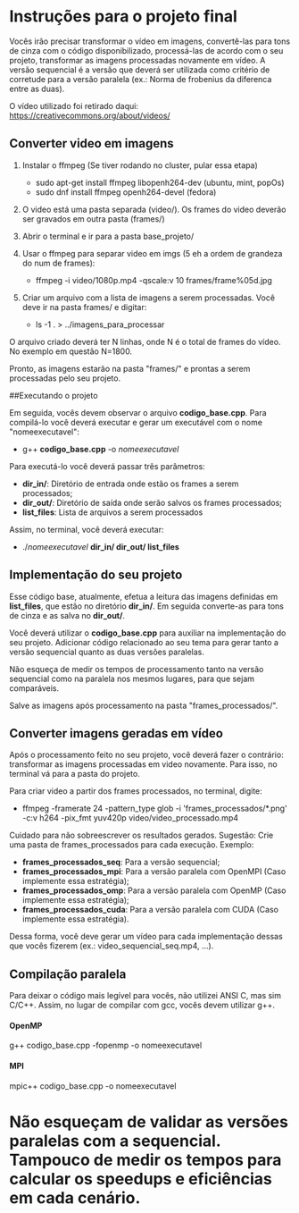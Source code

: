 # Instruções para o projeto final

Vocês irão precisar transformar o vídeo em imagens, convertê-las para tons de cinza com o código disponibilizado, processá-las de acordo com o seu projeto, transformar as imagens processadas novamente em vídeo.
A versão sequencial é a versão que deverá ser utilizada como critério de corretude para a versão paralela (ex.: Norma de frobenius da diferenca entre as duas).

O vídeo utilizado foi retirado daqui: https://creativecommons.org/about/videos/

## Converter video em imagens

1. Instalar o ffmpeg (Se tiver rodando no cluster, pular essa etapa)
	- sudo apt-get install ffmpeg libopenh264-dev (ubuntu, mint, popOs)
	- sudo dnf install ffmpeg openh264-devel (fedora)
	
2. O video está uma pasta separada (video/). Os frames do video deverão ser gravados em outra pasta (frames/)

3. Abrir o terminal e ir para a pasta base_projeto/

4. Usar o ffmpeg para separar video em imgs (5 eh a ordem de grandeza do num de frames):
	- ffmpeg -i video/1080p.mp4 -qscale:v 10 frames/frame%05d.jpg

5. Criar um arquivo com a lista de imagens a serem processadas. Você deve ir na pasta frames/ e digitar:
	- ls -1 . > ../imagens_para_processar
	
O arquivo criado deverá ter N linhas, onde N é o total de frames do vídeo. No exemplo em questão N=1800.

Pronto, as imagens estarão na pasta "frames/" e prontas a serem processadas pelo seu projeto.

##Executando o projeto

Em seguida, vocês devem observar o arquivo **codigo_base.cpp**. Para compilá-lo você deverá executar e gerar um executável com o nome "nomeexecutavel":

* g++ **codigo_base.cpp** -o _nomeexecutavel_
	
	
Para executá-lo você deverá passar três parâmetros:

* **dir_in/**: Diretório de entrada onde estão os frames a serem processados;
* **dir_out/**: Diretório de saída onde serão salvos os frames processados;
* **list_files**: Lista de arquivos a serem processados
	
Assim, no terminal, você deverá executar:

* ./_nomeexecutavel_ **dir_in/ dir_out/ list_files**

Implementação do seu projeto
---
Esse código base, atualmente, efetua a leitura das imagens definidas em **list_files**, que estão no diretório **dir_in/**. Em seguida converte-as para tons de cinza e as salva no **dir_out/**.

Você deverá utilizar o **codigo_base.cpp** para auxiliar na implementação do seu projeto. Adicionar código relacionado ao seu tema para gerar tanto a versão sequencial quanto as duas versões paralelas.

Não esqueça de medir os tempos de processamento tanto na versão sequencial como na paralela nos mesmos lugares, para que sejam comparáveis.

Salve as imagens após processamento na pasta "frames_processados/".

## Converter imagens geradas em vídeo

Após o processamento feito no seu projeto, você deverá fazer o contrário: transformar as imagens processadas em video novamente. Para isso, no terminal vá para a pasta do projeto.

Para criar video a partir dos frames processados, no terminal, digite:

- ffmpeg -framerate 24 -pattern_type glob -i 'frames_processados/*.png' -c:v h264 -pix_fmt yuv420p video/video_processado.mp4

Cuidado para não sobreescrever os resultados gerados.
Sugestão: Crie uma pasta de frames_processados para cada execução. Exemplo:

* **frames_processados_seq**: Para a versão sequencial;
* **frames_processados_mpi**: Para a versão paralela com OpenMPI (Caso implemente essa estratégia);
* **frames_processados_omp**: Para a versão paralela com OpenMP (Caso implemente essa estratégia);
* **frames_processados_cuda**: Para a versão paralela com CUDA (Caso implemente essa estratégia).
	
Dessa forma, você deve gerar um vídeo para cada implementação dessas que vocês fizerem (ex.: video_sequencial_seq.mp4, ...).

## Compilação paralela
Para deixar o código mais legível para vocês, não utilizei ANSI C, mas sim C/C++. Assim, no lugar de compilar com gcc, vocês devem utilizar g++.

#### OpenMP
g++ codigo_base.cpp -fopenmp -o nomeexecutavel

#### MPI
mpic++ codigo_base.cpp -o nomeexecutavel

# Não esqueçam de validar as versões paralelas com a sequencial. Tampouco de medir os tempos para calcular os speedups e eficiências em cada cenário.

